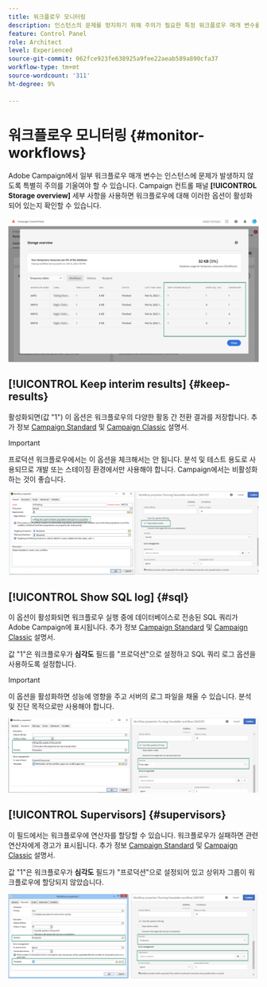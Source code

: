 ```yaml
---
title: 워크플로우 모니터링
description: 인스턴스의 문제를 방지하기 위해 주의가 필요한 특정 워크플로우 매개 변수를 모니터링하는 방법을 알아봅니다.
feature: Control Panel
role: Architect
level: Experienced
source-git-commit: 062fce923fe638925a9fee22aeab589a890cfa37
workflow-type: tm+mt
source-wordcount: '311'
ht-degree: 9%

---
```


# 워크플로우 모니터링 {#monitor-workflows}

<!-- Clean paused and completed workflows

When [!DNL Adobe Campaign] workflows are paused or completed, they leave temporary tables on your instances database that consume space and can lead to performance issues.

Control Panel allows you to identify those workflows and clean the temporary resources generated on your instances.

>[!NOTE]
>
>Technically, this operation executes the **[!UICONTROL Database cleanup technical workflow]** that runs on your Campaign instance everyday (see [Campaign Standard](https://experienceleague.adobe.com/docs/campaign-standard/using/administrating/application-settings/technical-workflows.html#list-of-technical-workflows) and [Campaign Classic](https://experienceleague.adobe.com/docs/campaign-classic/using/monitoring-campaign-classic/data-processing/database-cleanup-workflow.html) documentation). 

To clean paused and completed workflows, follow these steps:

1. Navigate to the **[!UICONTROL Performance monitoring]** card.

1. In the **[!UICONTROL Databases]** tab, select the instance where you want to perform the operation.

1. Access the **[!UICONTROL Storage overview]** details, then filter the list on **[!UICONTROL Temporary tables]**. Learn more on **[!UICONTROL Storage overview]** in [this page](database-storage-overview.md).

    ![](assets/wkf-monitoring-filter.png)

1. All temporary tables generated on your instances by workflows and deliveries display. Click the **[!UICONTROL Clean now]** button to delete the resources generated by paused and completed workflows.

    ![](assets/wkf-monitoring-clean.png)

1. Once the operation is confirmed, you can track the estimated remaining time in the **[!UICONTROL Storage overview]** list.

    ![](assets/wkf-monitoring-in-progress.png)

Monitor workflow parameters -->

Adobe Campaign에서 일부 워크플로우 매개 변수는 인스턴스에 문제가 발생하지 않도록 특별히 주의를 기울여야 할 수 있습니다. Campaign 컨트롤 패널 **[!UICONTROL Storage overview]** 세부 사항을 사용하면 워크플로우에 대해 이러한 옵션이 활성화되어 있는지 확인할 수 있습니다.

![](assets/wkf-monitoring-parameters.png)

## **[!UICONTROL Keep interim results]** {#keep-results}

활성화되면(값 &quot;1&quot;) 이 옵션은 워크플로우의 다양한 활동 간 전환 결과를 저장합니다. 추가 정보 [Campaign Standard](https://experienceleague.adobe.com/docs/campaign-standard/using/managing-processes-and-data/executing-a-workflow/managing-execution-options.html?lang=ko) 및 [Campaign Classic](https://experienceleague.adobe.com/docs/campaign-classic/using/automating-with-workflows/introduction/workflow-best-practices.html?lang=ko#logs) 설명서.

>[!IMPORTANT]
>
>프로덕션 워크플로우에서는 이 옵션을 체크해서는 안 됩니다. 분석 및 테스트 용도로 사용되므로 개발 또는 스테이징 환경에서만 사용해야 합니다. Campaign에서는 비활성화하는 것이 좋습니다.

![](assets/wkf-monitoring-keep.png)

## **[!UICONTROL Show SQL log]** {#sql}

이 옵션이 활성화되면 워크플로우 실행 중에 데이터베이스로 전송된 SQL 쿼리가 Adobe Campaign에 표시됩니다. 추가 정보 [Campaign Standard](https://experienceleague.corp.adobe.com/docs/campaign-standard/using/managing-processes-and-data/executing-a-workflow/managing-execution-options.html?lang=en) 및 [Campaign Classic](https://experienceleague.adobe.com/docs/campaign-classic/using/automating-with-workflows/advanced-management/workflow-properties.html?lang=en#execution) 설명서.

값 &quot;1&quot;은 워크플로우가 **심각도** 필드를 &quot;프로덕션&quot;으로 설정하고 SQL 쿼리 로그 옵션을 사용하도록 설정합니다.

>[!IMPORTANT]
>
>이 옵션을 활성화하면 성능에 영향을 주고 서버의 로그 파일을 채울 수 있습니다. 분석 및 진단 목적으로만 사용해야 합니다.

![](assets/wkf-monitoring-sql.png)

## **[!UICONTROL Supervisors]** {#supervisors}

이 필드에서는 워크플로우에 연산자를 할당할 수 있습니다. 워크플로우가 실패하면 관련 연산자에게 경고가 표시됩니다. 추가 정보 [Campaign Standard](https://experienceleague.corp.adobe.com/docs/campaign-standard/using/managing-processes-and-data/executing-a-workflow/monitoring-workflow-execution.html?lang=en#error-management) 및 [Campaign Classic](https://experienceleague.adobe.com/docs/campaign-classic/using/automating-with-workflows/advanced-management/workflow-properties.html?lang=en#error-management) 설명서.

값 &quot;1&quot;은 워크플로우가 **심각도** 필드가 &quot;프로덕션&quot;으로 설정되어 있고 상위자 그룹이 워크플로우에 할당되지 않았습니다.

![](assets/wkf-monitoring-supervisors.png)
